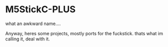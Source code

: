 # M5StickC-PLUS
what an awkward name....

Anyway, heres some projects, mostly ports for the fuckstick. thats what im calling it, deal with it.
